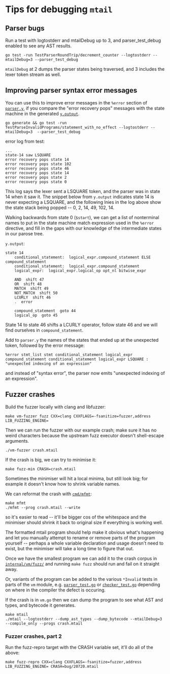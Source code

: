 # Tips for debugging `mtail`


## Parser bugs

Run a test with logtostderr and mtailDebug up to 3, and parser_test_debug enabled to see any AST results.

```
go test -run TestParserRoundTrip/decrement_counter --logtostderr --mtailDebug=3 --parser_test_debug
```

`mtailDebug` at 2 dumps the parser states being traversed, and 3 includes the lexer token stream as well.

## Improving parser syntax error messages

You can use this to improve error messages in the `%error` section of [`parser.y`](../internal/vm/parser/parser.y), if you compare the "error recovery pops" messages with the state machine in the generated [`y.output`](../internal/vm/parser/y.output).


```
go generate && go test -run TestParseInvalidPrograms/statement_with_no_effect --logtostderr --mtailDebug=3  --parser_test_debug
```

error log from test:
```
...
state-14 saw LSQUARE
error recovery pops state 14
error recovery pops state 102
error recovery pops state 46
error recovery pops state 14
error recovery pops state 2
error recovery pops state 0
```

This log says the lexer sent a LSQUARE token, and the parser was in state 14 when it saw it.  The snippet below from `y.output` indicates state 14 is never expecting a LSQUARE, and the following lnies in the log above show the state stack being popped -- 0, 2, 14, 49, 102, 14.

Walking backwards from state 0 (`$start`), we can get a list of nonterminal names to put in the state machine match expression used in the `%error` directive, and fill in the gaps with our knowledge of the intermediate states in our parose tree.

`y.output`:
```
state 14
	conditional_statement:  logical_expr.compound_statement ELSE compound_statement 
	conditional_statement:  logical_expr.compound_statement 
	logical_expr:  logical_expr.logical_op opt_nl bitwise_expr 

	AND  shift 47
	OR  shift 48
	MATCH  shift 49
	NOT_MATCH  shift 50
	LCURLY  shift 46
	.  error

	compound_statement  goto 44
	logical_op  goto 45
```

State 14 to state 46 shifts a LCURLY operator, follow state 46 and we will find ourselves in `compound_statement`.

Add to `parser.y` the names of the states that ended up at the unexpected token, followed by the error message:
```
%error stmt_list stmt conditional_statement logical_expr compound_statement conditional_statement logical_expr LSQUARE : "unexpected indexing of an expression"
```

and instead of "syntax error", the parser now emits "unexpected indexing of an expression".


## Fuzzer crashes

Build the fuzzer locally with clang and libfuzzer:

```
make vm-fuzzer fuzz CXX=clang CXXFLAGS=-fsanitize=fuzzer,address LIB_FUZZING_ENGINE=
```

Then we can run the fuzzer with our example crash; make sure it has no weird characters because the upstream fuzz executor doesn't shell-escape arguments.

```
./vm-fuzzer crash.mtail
```

If the crash is big, we can try to minimise it:

```
make fuzz-min CRASH=crash.mtail
```

Sometimes the minimiser will hit a local minima, but still look big; for example it doesn't know how to shrink variable names.

We can reformat the crash with [`cmd/mfmt`](../cmd/mfmt/main.go):

```
make mfmt
./mfmt --prog crash.mtail --write
```

so it's easier to read -- it'll be bigger cos of the whitespace and the minimiser should shrink it back to original size if everything is working well.

The formatted mtail program should help make it obvious what's happening and let you manually attempt to rename or remove parts of the program yourself -- perhaps a whole variable declaration and usage doesn't need to exist, but the minimiser will take a long time to figure that out.

Once we have the smallest program we can add it to the crash corpus in [`internal/vm/fuzz/`](../internal/vm/fuzz/) and running `make fuzz` should run and fail on it straight away.

Or, variants of the program can be added to the various `*Invalid` tests in parts of the `vm` module, e.g. [`parser_test.go`](../internal/vm/parser/parser_test.go) or [`checker_test.go`](../internal/vm/checker/checker_test.go) depending on where in the compiler the defect is occuring.

If the crash is in `vm.go` then we can dump the program to see what AST and types, and bytecode it generates.

```
make mtail
./mtail --logtostderr --dump_ast_types --dump_bytecode --mtailDebug=3 --compile_only --progs crash.mtail
```


### Fuzzer crashes, part 2

Run the fuzz-repro target with the CRASH variable set, it'll do all of the above:

```
make fuzz-repro CXX=clang CXXFLAGS=-fsanitize=fuzzer,address LIB_FUZZING_ENGINE= CRASH=bug/20720.mtail
```
